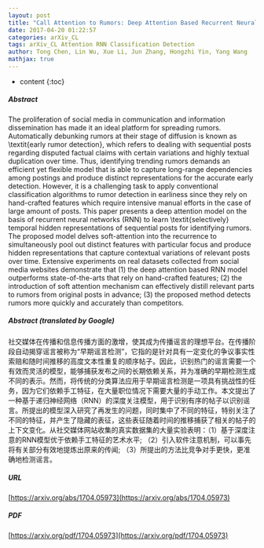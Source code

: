 ```yaml
---
layout: post
title: "Call Attention to Rumors: Deep Attention Based Recurrent Neural Networks for Early Rumor Detection"
date: 2017-04-20 01:22:57
categories: arXiv_CL
tags: arXiv_CL Attention RNN Classification Detection
author: Tong Chen, Lin Wu, Xue Li, Jun Zhang, Hongzhi Yin, Yang Wang
mathjax: true
---
```


* content
{:toc}

##### Abstract
The proliferation of social media in communication and information dissemination has made it an ideal platform for spreading rumors. Automatically debunking rumors at their stage of diffusion is known as \textit{early rumor detection}, which refers to dealing with sequential posts regarding disputed factual claims with certain variations and highly textual duplication over time. Thus, identifying trending rumors demands an efficient yet flexible model that is able to capture long-range dependencies among postings and produce distinct representations for the accurate early detection. However, it is a challenging task to apply conventional classification algorithms to rumor detection in earliness since they rely on hand-crafted features which require intensive manual efforts in the case of large amount of posts. This paper presents a deep attention model on the basis of recurrent neural networks (RNN) to learn \textit{selectively} temporal hidden representations of sequential posts for identifying rumors. The proposed model delves soft-attention into the recurrence to simultaneously pool out distinct features with particular focus and produce hidden representations that capture contextual variations of relevant posts over time. Extensive experiments on real datasets collected from social media websites demonstrate that (1) the deep attention based RNN model outperforms state-of-the-arts that rely on hand-crafted features; (2) the introduction of soft attention mechanism can effectively distill relevant parts to rumors from original posts in advance; (3) the proposed method detects rumors more quickly and accurately than competitors.

##### Abstract (translated by Google)
社交媒体在传播和信息传播方面的激增，使其成为传播谣言的理想平台。在传播阶段自动揭穿谣言被称为“早期谣言检测”，它指的是针对具有一定变化的争议事实性索赔和随时间推移的高度文本性重复的顺序帖子。因此，识别热门的谣言需要一个有效而灵活的模型，能够捕获发布之间的长期依赖关系，并为准确的早期检测生成不同的表示。然而，将传统的分类算法应用于早期谣言检测是一项具有挑战性的任务，因为它们依赖手工特征，在大量职位情况下需要大量的手动工作。本文提出了一种基于递归神经网络（RNN）的深度关注模型，用于识别有序的帖子以识别谣言。所提出的模型深入研究了再发生的问题，同时集中了不同的特征，特别关注了不同的特征，并产生了隐藏的表征，这些表征随着时间的推移捕获了相关的帖子的上下文变化。从社交媒体网站收集的真实数据集的大量实验表明：（1）基于深度注意的RNN模型优于依赖手工特征的艺术水平; （2）引入软件注意机制，可以事先将有关部分有效地提炼出原来的传闻; （3）所提出的方法比竞争对手更快，更准确地检测谣言。

##### URL
[https://arxiv.org/abs/1704.05973](https://arxiv.org/abs/1704.05973)

##### PDF
[https://arxiv.org/pdf/1704.05973](https://arxiv.org/pdf/1704.05973)

